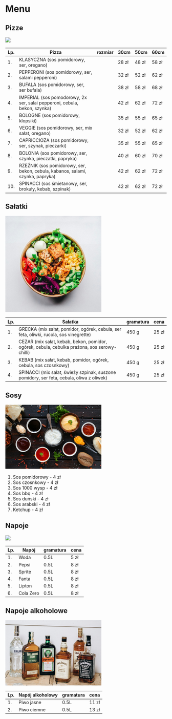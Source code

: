 # Menu

## Pizze

<img src = "img/aurelien-lemasson-theobald-x00CzBt4Dfk-unsplash.jpg" width = 300 >

|Lp.|Pizza                                                                            |rozmiar | 30cm | 50cm | 60cm |
|---|---------------------------------------------------------------------------------|--------|------|------|------|
|1. |KLASYCZNA (sos pomidorowy, ser, oregano)                                         |        |28 zł |48 zł |58 zł |
|2. |PEPPERONI (sos pomidorowy, ser, salami pepperoni)                                |        |32 zł |52 zł |62 zł |
|3. |BUFALA (sos pomidorowy, ser, ser bufala)                                         |        |38 zł |58 zł |68 zł |
|4. |IMPERIAL (sos pomodorowy, 2x ser, salai pepperoni, cebula, bekon, szynka)        |        |42 zł |62 zł |72 zł |
|5. |BOLOGNE (sos pomidorowy, klopsiki)                                               |        |35 zł |55 zł |65 zł | 
|6. |VEGGIE (sos pomidorowy, ser, mix sałat, oregano)                                 |        |32 zł |52 zł |62 zł |
|7. |CAPRICCIOZA (sos pomidorowy, ser, szynak, pieczarki)                             |        |35 zł |55 zł |65 zł |
|8. |BOLONIA (sos pomidorowy, ser, szynka, pieczatki, papryka)                        |        |40 zł |60 zł |70 zł |
|9. |RZEŹNIK (sos pomidorowy, ser, bekon, cebula, kabanos, salami, szynka, papryka)   |        |42 zł |62 zł |72 zł |
|10.|SPINACCI (sos śmietanowy, ser, brokuły, kebab, szpinak)                          |        |42 zł |62 zł |72 zł |

## Sałatki

<img src = "img/anh-nguyen-kcA-c3f_3FE-unsplash.jpg" width = 300>

|Lp.|Sałatka                                                                                      |gramatura|cena     |
|---|---------------------------------------------------------------------------------------------|---------|---------|
|1. |GRECKA (mix sałat, pomidor, ogórek, cebula, ser feta, oliwki, rucola, sos vinegrette)        | 450 g   |  25 zł  |
|2. |CEZAR (mix sałat, kebab, bekon, pomidor, ogórek, cebula, cebulka prażona, sos serowy-chilli) | 450 g   |  25 zł  |
|3. |KEBAB (mix sałat, kebab, pomidor, ogórek, cebula, sos czosnkowy)                             | 450 g   |  25 zł  |
|4. |SPINACCI (mix sałat, świeży szpinak, suszone pomidory, ser feta, cebula, oliwa z oliwek)     | 450 g   |  25 zł  |

## Sosy

<img src = "img/victoria-shes-XhJsHDEn5Xo-unsplash.jpg" width = 300>

1. Sos pomidorowy - 4 zł
2. Sos czosnkowy - 4 zł
3. Sos 1000 wysp - 4 zł
4. Sos bbq - 4 zł
5. Sos duński - 4 zł
6. Sos arabski - 4 zł
7. Ketchup - 4 zł

## Napoje

<img src = "img/nathan-dumlao-vRDsrwOl_G4-unsplash.jpg" width = 200>

|Lp.|Napój      |gramatura |cena  |
|---|-----------|----------|------|
|1. | Woda      |0.5L      | 5 zł |
|2. | Pepsi     |0.5L      | 8 zł |
|3. | Sprite    |0.5L      | 8 zł |
|4. | Fanta     |0.5L      | 8 zł |
|5. | Lipton    |0.5L      | 8 zł |
|6. | Cola Zero |0.5L      | 8 zł |

## Napoje alkoholowe

<img src = "img/tinywow_victoria-priessnitz-1Tm2TTy0U1M-unsplash_56745659.jpg" width = 300>

|Lp. |Napój alkoholowy |gramatura |cena  |
|----|-----------------|----------|------|
|1.  |Piwo jasne       |0.5L      |11 zł |
|2.  |Piwo ciemne      |0.5L      |13 zł |

